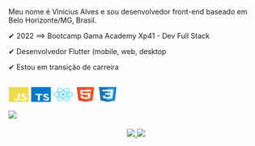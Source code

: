 Meu nome é Vinicius Alves e sou desenvolvedor front-end baseado em Belo Horizonte/MG, Brasil.

✔ 2022 ==> Bootcamp Gama Academy Xp41 - Dev Full Stack

✔ Desenvolvedor Flutter (mobile, web, desktop

✔ Estou em transição de carreira 

<div style="display: inline_block"><br>
  <img align="center" alt="vinny-Js" height="30" width="40"
    src="https://raw.githubusercontent.com/devicons/devicon/master/icons/javascript/javascript-plain.svg">
  <img align="center" alt="vinny-Ts" height="30" width="40"
    src="https://raw.githubusercontent.com/devicons/devicon/master/icons/typescript/typescript-plain.svg">
  <img align="center" alt="vinny-React" height="30" width="40"
    src="https://raw.githubusercontent.com/devicons/devicon/master/icons/react/react-original.svg">
  <img align="center" alt="vinny-HTML" height="30" width="40"
    src="https://raw.githubusercontent.com/devicons/devicon/master/icons/html5/html5-original.svg">
  <img align="center" alt="vinny-CSS" height="30" width="40"
    src="https://raw.githubusercontent.com/devicons/devicon/master/icons/css3/css3-original.svg">
</div>

<br />
    
<div>
<a href="https://www.linkedin.com/in/vinicius-alves-hacker/" target="_blank"><img src="https://img.shields.io/badge/-LinkedIn-%230077B5?style=for-the-badge&logo=linkedin&logoColor=white" target="_blank"></a>
</div>    

<br />
    
<div align="center">
  <a href="https://github.com/ViniciusAlves-Hacker">
  <img height="180em" src="https://github-readme-stats.vercel.app/api?username=ViniciusAlves-Hacker&show_icons=true&theme=highcontrast&include_all_commits=true&count_private=true" height="100em" />
  <img height="180em" src="https://github-readme-stats.vercel.app/api/top-langs/?username=ViniciusAlves-Hacker&layout=compact&langs_count=7&theme=highcontrast" height="100em" />
</div>

